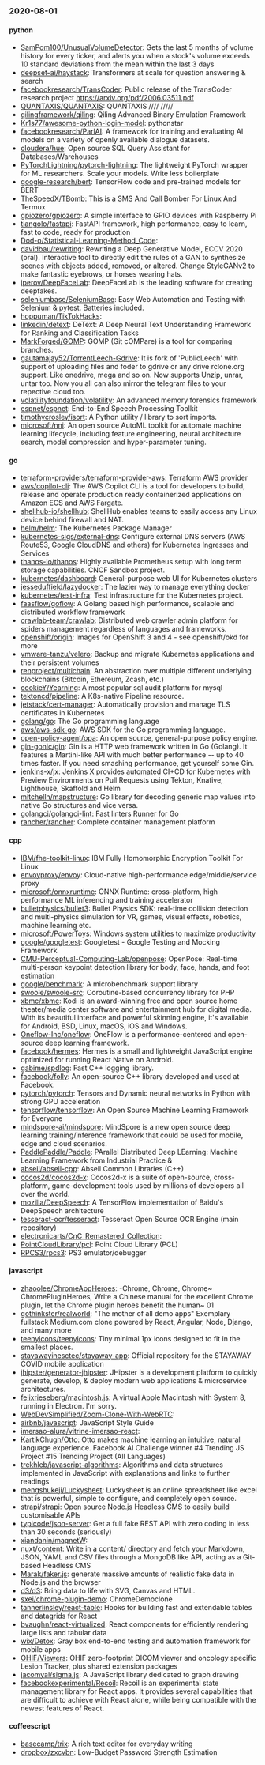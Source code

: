 ### 2020-08-01

#### python
* [SamPom100/UnusualVolumeDetector](https://github.com/SamPom100/UnusualVolumeDetector): Gets the last 5 months of volume history for every ticker, and alerts you when a stock's volume exceeds 10 standard deviations from the mean within the last 3 days
* [deepset-ai/haystack](https://github.com/deepset-ai/haystack):  Transformers at scale for question answering & search
* [facebookresearch/TransCoder](https://github.com/facebookresearch/TransCoder): Public release of the TransCoder research project https://arxiv.org/pdf/2006.03511.pdf
* [QUANTAXIS/QUANTAXIS](https://github.com/QUANTAXIS/QUANTAXIS): QUANTAXIS   //// ///// 
* [qilingframework/qiling](https://github.com/qilingframework/qiling): Qiling Advanced Binary Emulation Framework
* [Kr1s77/awesome-python-login-model](https://github.com/Kr1s77/awesome-python-login-model): pythonstar
* [facebookresearch/ParlAI](https://github.com/facebookresearch/ParlAI): A framework for training and evaluating AI models on a variety of openly available dialogue datasets.
* [cloudera/hue](https://github.com/cloudera/hue): Open source SQL Query Assistant for Databases/Warehouses
* [PyTorchLightning/pytorch-lightning](https://github.com/PyTorchLightning/pytorch-lightning): The lightweight PyTorch wrapper for ML researchers. Scale your models. Write less boilerplate
* [google-research/bert](https://github.com/google-research/bert): TensorFlow code and pre-trained models for BERT
* [TheSpeedX/TBomb](https://github.com/TheSpeedX/TBomb): This is a SMS And Call Bomber For Linux And Termux
* [gpiozero/gpiozero](https://github.com/gpiozero/gpiozero): A simple interface to GPIO devices with Raspberry Pi
* [tiangolo/fastapi](https://github.com/tiangolo/fastapi): FastAPI framework, high performance, easy to learn, fast to code, ready for production
* [Dod-o/Statistical-Learning-Method_Code](https://github.com/Dod-o/Statistical-Learning-Method_Code): 
* [davidbau/rewriting](https://github.com/davidbau/rewriting): Rewriting a Deep Generative Model, ECCV 2020 (oral). Interactive tool to directly edit the rules of a GAN to synthesize scenes with objects added, removed, or altered. Change StyleGANv2 to make fantastic eyebrows, or horses wearing hats.
* [iperov/DeepFaceLab](https://github.com/iperov/DeepFaceLab): DeepFaceLab is the leading software for creating deepfakes.
* [seleniumbase/SeleniumBase](https://github.com/seleniumbase/SeleniumBase):  Easy Web Automation and Testing with Selenium & pytest. Batteries included.
* [hoppuman/TikTokHacks](https://github.com/hoppuman/TikTokHacks): 
* [linkedin/detext](https://github.com/linkedin/detext): DeText: A Deep Neural Text Understanding Framework for Ranking and Classification Tasks
* [MarkForged/GOMP](https://github.com/MarkForged/GOMP): GOMP (Git cOMPare) is a tool for comparing branches.
* [gautamajay52/TorrentLeech-Gdrive](https://github.com/gautamajay52/TorrentLeech-Gdrive): It is fork of 'PublicLeech' with support of uploading files and foder to gdrive or any drive rclone.org support. Like onedrive, mega and so on. Now supports Unzip, unrar, untar too. Now you all can also mirror the telegram files to your repective cloud too.
* [volatilityfoundation/volatility](https://github.com/volatilityfoundation/volatility): An advanced memory forensics framework
* [espnet/espnet](https://github.com/espnet/espnet): End-to-End Speech Processing Toolkit
* [timothycrosley/isort](https://github.com/timothycrosley/isort): A Python utility / library to sort imports.
* [microsoft/nni](https://github.com/microsoft/nni): An open source AutoML toolkit for automate machine learning lifecycle, including feature engineering, neural architecture search, model compression and hyper-parameter tuning.

#### go
* [terraform-providers/terraform-provider-aws](https://github.com/terraform-providers/terraform-provider-aws): Terraform AWS provider
* [aws/copilot-cli](https://github.com/aws/copilot-cli): The AWS Copilot CLI is a tool for developers to build, release and operate production ready containerized applications on Amazon ECS and AWS Fargate.
* [shellhub-io/shellhub](https://github.com/shellhub-io/shellhub):  ShellHub enables teams to easily access any Linux device behind firewall and NAT.
* [helm/helm](https://github.com/helm/helm): The Kubernetes Package Manager
* [kubernetes-sigs/external-dns](https://github.com/kubernetes-sigs/external-dns): Configure external DNS servers (AWS Route53, Google CloudDNS and others) for Kubernetes Ingresses and Services
* [thanos-io/thanos](https://github.com/thanos-io/thanos): Highly available Prometheus setup with long term storage capabilities. CNCF Sandbox project.
* [kubernetes/dashboard](https://github.com/kubernetes/dashboard): General-purpose web UI for Kubernetes clusters
* [jesseduffield/lazydocker](https://github.com/jesseduffield/lazydocker): The lazier way to manage everything docker
* [kubernetes/test-infra](https://github.com/kubernetes/test-infra): Test infrastructure for the Kubernetes project.
* [faasflow/goflow](https://github.com/faasflow/goflow): A Golang based high performance, scalable and distributed workflow framework
* [crawlab-team/crawlab](https://github.com/crawlab-team/crawlab): Distributed web crawler admin platform for spiders management regardless of languages and frameworks. 
* [openshift/origin](https://github.com/openshift/origin): Images for OpenShift 3 and 4 - see openshift/okd for more
* [vmware-tanzu/velero](https://github.com/vmware-tanzu/velero): Backup and migrate Kubernetes applications and their persistent volumes
* [renproject/multichain](https://github.com/renproject/multichain): An abstraction over multiple different underlying blockchains (Bitcoin, Ethereum, Zcash, etc.)
* [cookieY/Yearning](https://github.com/cookieY/Yearning):  A most popular sql audit platform for mysql
* [tektoncd/pipeline](https://github.com/tektoncd/pipeline): A K8s-native Pipeline resource.
* [jetstack/cert-manager](https://github.com/jetstack/cert-manager): Automatically provision and manage TLS certificates in Kubernetes
* [golang/go](https://github.com/golang/go): The Go programming language
* [aws/aws-sdk-go](https://github.com/aws/aws-sdk-go): AWS SDK for the Go programming language.
* [open-policy-agent/opa](https://github.com/open-policy-agent/opa): An open source, general-purpose policy engine.
* [gin-gonic/gin](https://github.com/gin-gonic/gin): Gin is a HTTP web framework written in Go (Golang). It features a Martini-like API with much better performance -- up to 40 times faster. If you need smashing performance, get yourself some Gin.
* [jenkins-x/jx](https://github.com/jenkins-x/jx): Jenkins X provides automated CI+CD for Kubernetes with Preview Environments on Pull Requests using Tekton, Knative, Lighthouse, Skaffold and Helm
* [mitchellh/mapstructure](https://github.com/mitchellh/mapstructure): Go library for decoding generic map values into native Go structures and vice versa.
* [golangci/golangci-lint](https://github.com/golangci/golangci-lint): Fast linters Runner for Go
* [rancher/rancher](https://github.com/rancher/rancher): Complete container management platform

#### cpp
* [IBM/fhe-toolkit-linux](https://github.com/IBM/fhe-toolkit-linux): IBM Fully Homomorphic Encryption Toolkit For Linux
* [envoyproxy/envoy](https://github.com/envoyproxy/envoy): Cloud-native high-performance edge/middle/service proxy
* [microsoft/onnxruntime](https://github.com/microsoft/onnxruntime): ONNX Runtime: cross-platform, high performance ML inferencing and training accelerator
* [bulletphysics/bullet3](https://github.com/bulletphysics/bullet3): Bullet Physics SDK: real-time collision detection and multi-physics simulation for VR, games, visual effects, robotics, machine learning etc.
* [microsoft/PowerToys](https://github.com/microsoft/PowerToys): Windows system utilities to maximize productivity
* [google/googletest](https://github.com/google/googletest): Googletest - Google Testing and Mocking Framework
* [CMU-Perceptual-Computing-Lab/openpose](https://github.com/CMU-Perceptual-Computing-Lab/openpose): OpenPose: Real-time multi-person keypoint detection library for body, face, hands, and foot estimation
* [google/benchmark](https://github.com/google/benchmark): A microbenchmark support library
* [swoole/swoole-src](https://github.com/swoole/swoole-src):  Coroutine-based concurrency library for PHP
* [xbmc/xbmc](https://github.com/xbmc/xbmc): Kodi is an award-winning free and open source home theater/media center software and entertainment hub for digital media. With its beautiful interface and powerful skinning engine, it's available for Android, BSD, Linux, macOS, iOS and Windows.
* [Oneflow-Inc/oneflow](https://github.com/Oneflow-Inc/oneflow): OneFlow is a performance-centered and open-source deep learning framework.
* [facebook/hermes](https://github.com/facebook/hermes): Hermes is a small and lightweight JavaScript engine optimized for running React Native on Android.
* [gabime/spdlog](https://github.com/gabime/spdlog): Fast C++ logging library.
* [facebook/folly](https://github.com/facebook/folly): An open-source C++ library developed and used at Facebook.
* [pytorch/pytorch](https://github.com/pytorch/pytorch): Tensors and Dynamic neural networks in Python with strong GPU acceleration
* [tensorflow/tensorflow](https://github.com/tensorflow/tensorflow): An Open Source Machine Learning Framework for Everyone
* [mindspore-ai/mindspore](https://github.com/mindspore-ai/mindspore): MindSpore is a new open source deep learning training/inference framework that could be used for mobile, edge and cloud scenarios.
* [PaddlePaddle/Paddle](https://github.com/PaddlePaddle/Paddle): PArallel Distributed Deep LEarning: Machine Learning Framework from Industrial Practice &
* [abseil/abseil-cpp](https://github.com/abseil/abseil-cpp): Abseil Common Libraries (C++)
* [cocos2d/cocos2d-x](https://github.com/cocos2d/cocos2d-x): Cocos2d-x is a suite of open-source, cross-platform, game-development tools used by millions of developers all over the world.
* [mozilla/DeepSpeech](https://github.com/mozilla/DeepSpeech): A TensorFlow implementation of Baidu's DeepSpeech architecture
* [tesseract-ocr/tesseract](https://github.com/tesseract-ocr/tesseract): Tesseract Open Source OCR Engine (main repository)
* [electronicarts/CnC_Remastered_Collection](https://github.com/electronicarts/CnC_Remastered_Collection): 
* [PointCloudLibrary/pcl](https://github.com/PointCloudLibrary/pcl): Point Cloud Library (PCL)
* [RPCS3/rpcs3](https://github.com/RPCS3/rpcs3): PS3 emulator/debugger

#### javascript
* [zhaoolee/ChromeAppHeroes](https://github.com/zhaoolee/ChromeAppHeroes): -Chrome, Chrome, Chrome~ ChromePluginHeroes, Write a Chinese manual for the excellent Chrome plugin, let the Chrome plugin heroes benefit the human~ 01
* [gothinkster/realworld](https://github.com/gothinkster/realworld): "The mother of all demo apps"  Exemplary fullstack Medium.com clone powered by React, Angular, Node, Django, and many more 
* [teenyicons/teenyicons](https://github.com/teenyicons/teenyicons): Tiny minimal 1px icons designed to fit in the smallest places.
* [stayawayinesctec/stayaway-app](https://github.com/stayawayinesctec/stayaway-app): Official repository for the STAYAWAY COVID mobile application
* [jhipster/generator-jhipster](https://github.com/jhipster/generator-jhipster): JHipster is a development platform to quickly generate, develop, & deploy modern web applications & microservice architectures.
* [felixrieseberg/macintosh.js](https://github.com/felixrieseberg/macintosh.js): A virtual Apple Macintosh with System 8, running in Electron. I'm sorry.
* [WebDevSimplified/Zoom-Clone-With-WebRTC](https://github.com/WebDevSimplified/Zoom-Clone-With-WebRTC): 
* [airbnb/javascript](https://github.com/airbnb/javascript): JavaScript Style Guide
* [imersao-alura/vitrine-imersao-react](https://github.com/imersao-alura/vitrine-imersao-react): 
* [KartikChugh/Otto](https://github.com/KartikChugh/Otto): Otto makes machine learning an intuitive, natural language experience. Facebook AI Challenge winner  #4 Trending JS Project  #15 Trending Project (All Languages)
* [trekhleb/javascript-algorithms](https://github.com/trekhleb/javascript-algorithms):  Algorithms and data structures implemented in JavaScript with explanations and links to further readings
* [mengshukeji/Luckysheet](https://github.com/mengshukeji/Luckysheet): Luckysheet is an online spreadsheet like excel that is powerful, simple to configure, and completely open source.
* [strapi/strapi](https://github.com/strapi/strapi):  Open source Node.js Headless CMS to easily build customisable APIs
* [typicode/json-server](https://github.com/typicode/json-server): Get a full fake REST API with zero coding in less than 30 seconds (seriously)
* [xiandanin/magnetW](https://github.com/xiandanin/magnetW): 
* [nuxt/content](https://github.com/nuxt/content): Write in a content/ directory and fetch your Markdown, JSON, YAML and CSV files through a MongoDB like API, acting as a Git-based Headless CMS
* [Marak/faker.js](https://github.com/Marak/faker.js): generate massive amounts of realistic fake data in Node.js and the browser
* [d3/d3](https://github.com/d3/d3): Bring data to life with SVG, Canvas and HTML. 
* [sxei/chrome-plugin-demo](https://github.com/sxei/chrome-plugin-demo): ChromeDemoclone
* [tannerlinsley/react-table](https://github.com/tannerlinsley/react-table):  Hooks for building fast and extendable tables and datagrids for React
* [bvaughn/react-virtualized](https://github.com/bvaughn/react-virtualized): React components for efficiently rendering large lists and tabular data
* [wix/Detox](https://github.com/wix/Detox): Gray box end-to-end testing and automation framework for mobile apps
* [OHIF/Viewers](https://github.com/OHIF/Viewers): OHIF zero-footprint DICOM viewer and oncology specific Lesion Tracker, plus shared extension packages
* [jacomyal/sigma.js](https://github.com/jacomyal/sigma.js): A JavaScript library dedicated to graph drawing
* [facebookexperimental/Recoil](https://github.com/facebookexperimental/Recoil): Recoil is an experimental state management library for React apps. It provides several capabilities that are difficult to achieve with React alone, while being compatible with the newest features of React.

#### coffeescript
* [basecamp/trix](https://github.com/basecamp/trix): A rich text editor for everyday writing
* [dropbox/zxcvbn](https://github.com/dropbox/zxcvbn): Low-Budget Password Strength Estimation
